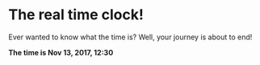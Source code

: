 # The real time clock!

Ever wanted to know what the time is? Well, your journey is about to end!

**The time is Nov 13, 2017, 12:30**